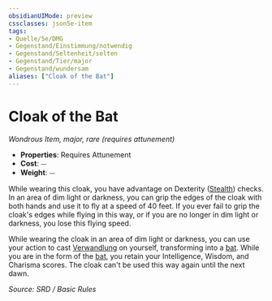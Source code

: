 ```yaml
---
obsidianUIMode: preview
cssclasses: json5e-item
tags:
- Quelle/5e/DMG
- Gegenstand/Einstimmung/notwendig
- Gegenstand/Seltenheit/selten
- Gegenstand/Tier/major
- Gegenstand/wundersam
aliases: ["Cloak of the Bat"]
---
```

# Cloak of the Bat
*Wondrous Item, major, rare (requires attunement)*  

- **Properties**: Requires Attunement
- **Cost**: ⏤
- **Weight**: ⏤

While wearing this cloak, you have advantage on Dexterity ([Stealth](rules/skills.md#Stealth)) checks. In an area of dim light or darkness, you can grip the edges of the cloak with both hands and use it to fly at a speed of 40 feet. If you ever fail to grip the cloak's edges while flying in this way, or if you are no longer in dim light or darkness, you lose this flying speed.

While wearing the cloak in an area of dim light or darkness, you can use your action to cast [Verwandlung](../Zauber/Verwandlung.md) on yourself, transforming into a [bat](../Bestiarium/Bestien/bat.md). While you are in the form of the [bat](../Bestiarium/Bestien/bat.md), you retain your Intelligence, Wisdom, and Charisma scores. The cloak can't be used this way again until the next dawn.

*Source: SRD / Basic Rules*